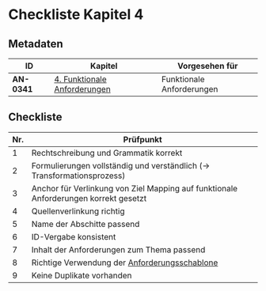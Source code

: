 # Checkliste Kapitel 4

## Metadaten
| ID | Kapitel | Vorgesehen für |
|---|---|---|
| <a name="AN-0341">**AN-0341**</a> | [4. Funktionale Anforderungen](../../04.-funktionale-anforderungen.md) | Funktionale Anforderungen |


## Checkliste
| Nr\. | Prüfpunkt |
|---|---|
|  1 | Rechtschreibung und Grammatik korrekt |
|  2 | Formulierungen vollständig und verständlich (-> Transformationsprozess) |
|  3 | Anchor für Verlinkung von Ziel Mapping auf funktionale Anforderungen korrekt gesetzt |
|  4 | Quellenverlinkung richtig |
|  5 | Name der Abschitte passend |
|  6 | ID-Vergabe konsistent |
|  7 | Inhalt der Anforderungen zum Thema passend |
|  8 | Richtige Verwendung der [Anforderungsschablone](https://ilias.th-koeln.de/goto.php?target=file_1589786_download&client_id=ILIAS_FH_Koeln) |
|  9 | Keine Duplikate vorhanden |
